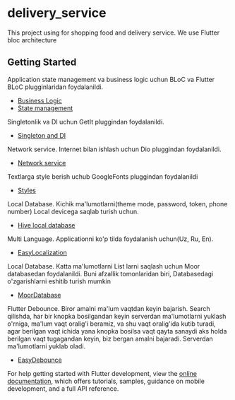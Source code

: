 # delivery_service

This project using for shopping food and delivery service. We use Flutter bloc architecture

## Getting Started

Application state management va business logic uchun BLoC va Flutter BLoC plugginlaridan foydalanildi.

- [Business Logic](https://pub.dev/packages/bloc)
- [State management](https://pub.dev/packages/flutter_bloc)

Singletonlik va DI uchun GetIt pluggindan foydalanildi.

- [Singleton and DI](https://pub.dev/packages/get_it)

Network service. Internet bilan ishlash uchun Dio pluggindan foydalanildi.

- [Network service](https://pub.dev/packages/dio)

Textlarga style berish uchub GoogleFonts pluggindan foydalanildi

- [Styles](https://pub.dev/packages/google_fonts)

Local Database. Kichik ma'lumotlarni(theme mode, password, token, phone number) Local devicega saqlab
turish uchun.

- [Hive local database](https://pub.dev/packages/hive)

Multi Language. Applicationni ko'p tilda foydalanish uchun(Uz, Ru, En).

- [EasyLocalization](https://pub.dev/packages/easy_localization)

Local Database. Katta ma'lumotlarni List larni saqlash uchun Moor databasedan foydalanildi. Buni
afzallik tomonlaridan biri, Databasedagi o'zgarishlarni eshitib turish mumkin

- [MoorDatabase](https://pub.dev/packages/moor_flutter/versions/4.0.0-nullsafety)

Flutter Debounce. Biror amalni ma'lum vaqtdan keyin bajarish. Search qilishda, har bir knopka
bosilgandan keyin serverdan ma'lumotlarni yuklash o'rniga, ma'lum vaqt oralig'i beramiz, va shu vaqt
oralig'ida kutib turadi, agar berilgan vaqt ichida yana knopka bosilsa vaqt qayta sanaydi aks holda
berilgan vaqt tugagandan keyin, biz bergan amalni bajaradi. Serverdan ma'lumotlarni yuklab oladi.

- [EasyDebounce](https://pub.dev/packages/easy_debounce)

For help getting started with Flutter development, view the
[online documentation](https://docs.flutter.dev/), which offers tutorials, samples, guidance on
mobile development, and a full API reference.
